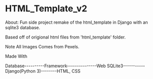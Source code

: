 # HTML_Template_v2
About: Fun side project remake of the html_template in Django with an sqlite3 database.

Based off of origional html files from 'html_template' folder.

Note All Images Comes from Pexels.

Made With

Database----------Framework---------------Web
SQLite3-----------Django(Python 3)--------HTML, CSS
